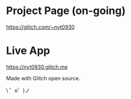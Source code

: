Project Page (on-going)
=================

https://glitch.com/~nyt0930


Live App
=================

https://nyt0930.glitch.me


Made with Glitch open source.



\ ゜o゜)ノ
